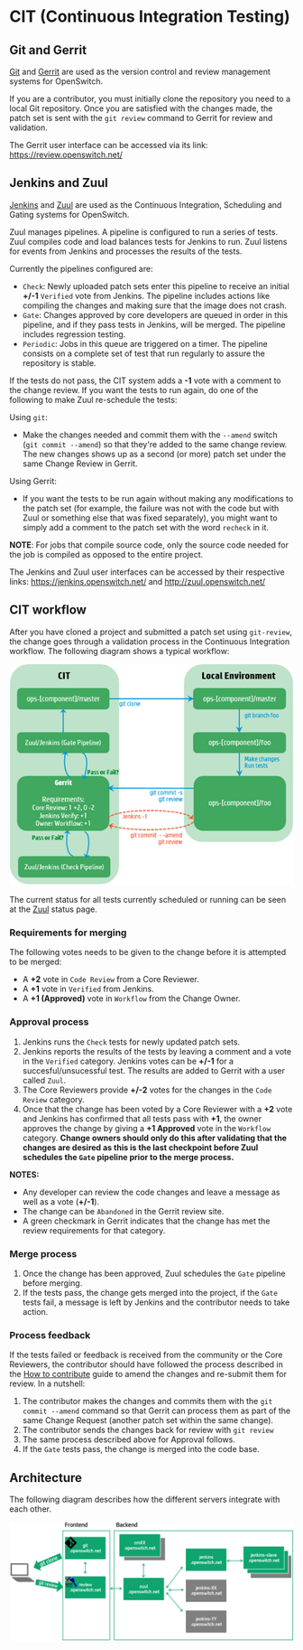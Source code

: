 # CIT (Continuous Integration Testing)

## Git and Gerrit
[Git](https://www.gerritcodereview.com/) and [Gerrit](http://code.google.com/p/gerrit/) are used as the version control and review management systems for OpenSwitch.

If you are a contributor, you must initially clone the repository you need to a local Git repository. Once you are satisfied with the changes made, the patch set is sent with the `git review` command to Gerrit for review and validation.

The Gerrit user interface can be accessed via its link: https://review.openswitch.net/

## Jenkins and Zuul
[Jenkins](https://jenkins-ci.org/) and [Zuul](http://docs.openstack.org/infra/zuul/) are used as the Continuous Integration, Scheduling and Gating systems for OpenSwitch.

Zuul manages pipelines. A pipeline is configured to run a series of tests. Zuul compiles code and load balances tests for Jenkins to run. Zuul listens for events from Jenkins and processes the results of the tests.

Currently the pipelines configured are:

* `Check`: Newly uploaded patch sets enter this pipeline to receive an initial **+/-1** `Verified` vote from Jenkins. The  pipeline includes actions like compiling the changes and making sure that the image does not crash.
* `Gate`: Changes approved by core developers are queued in order in this pipeline, and if they pass tests in Jenkins, will be merged. The pipeline includes regression testing.
* `Periodic`: Jobs in this queue are triggered on a timer. The pipeline consists on a complete set of test that run regularly to assure the repository is stable.

If the tests do not pass, the CIT system adds a **-1** vote with a comment to the change review. If you want the tests to run again, do one of the following to make Zuul re-schedule the tests:

Using `git`:
* Make the changes needed and commit them with the `--amend` switch (`git commit --amend`) so that they're added to the same change review. The new changes shows up as a second (or more) patch set under the same Change Review in Gerrit.

Using Gerrit:
* If you want the tests to be run again without making any modifications to the patch set (for example, the failure was not with the code but with Zuul or something else that was fixed separately), you might want to simply add a comment to the patch set with the word `recheck` in it.

**NOTE**: For jobs that compile source code, only the source code needed for the job is compiled as opposed to the entire project.

The Jenkins and Zuul user interfaces can be accessed by their respective links: https://jenkins.openswitch.net/ and http://zuul.openswitch.net/

## CIT workflow

After you have cloned a project and submitted a patch set using `git-review`, the change goes through a validation process in the Continuous Integration workflow. The following diagram shows a typical workflow:

![CIT Workflow](./images/CIT-workflow.png "CIT Workflow")

The current status for all tests currently scheduled or running can be seen at the [Zuul](http://zuul.openswitch.net/) status page.

### Requirements for merging
The following votes needs to be given to the change before it is attempted to be merged:
* A **+2** vote in `Code Review` from a Core Reviewer.
* A **+1** vote in `Verified` from Jenkins.
* A **+1 (Approved)** vote in `Workflow` from the Change Owner.

### Approval process

1. Jenkins runs the `Check` tests for newly updated patch sets.
2. Jenkins reports the results of the tests by leaving a comment and a vote in the `Verified` category. Jenkins votes can be **+/-1** for a succesful/unsucessful test. The results are added to Gerrit with a user called `Zuul`.
3. The Core Reviewers provide  **+/-2** votes for the changes in the `Code Review` category.
4. Once that the change has been voted by a Core Reviewer with a **+2** vote and Jenkins has confirmed that all tests pass with **+1**, the owner approves the change by giving a **+1 Approved** vote in the `Workflow` category. **Change owners should only do this after validating that the changes are desired as this is the last checkpoint before Zuul schedules the `Gate` pipeline prior to the merge process.**


**NOTES:**
* Any developer can review the code changes and leave a message as well as a vote (**+/-1**).
* The change can be `Abandoned` in the Gerrit review site.
* A green checkmark in Gerrit indicates that the change has met the review requirements for that category.

### Merge process
1. Once the change has been approved, Zuul schedules the `Gate` pipeline before merging.
2. If the tests pass, the change gets merged into the project, if the `Gate` tests fail, a message is left by Jenkins and the contributor needs to take action.

### Process feedback
If the tests failed or feedback is received from the community or the Core Reviewers, the contributor should have followed the process described in the [How to contribute](contribute-code) guide to amend the changes and re-submit them for review. In a nutshell:

1. The contributor makes the changes and commits them with the `git commit --amend` command so that Gerrit can process them as part of the same Change Request (another patch set within the same change).
2. The contributor sends the changes back for review with `git review`
3. The same process described above for Approval follows.
4. If the `Gate` tests pass, the change is merged into the code base.


## Architecture
The following diagram describes how the different servers integrate with each other.

![CIT Architecture](images/CIT-architecture.png "CIT Architecture")
